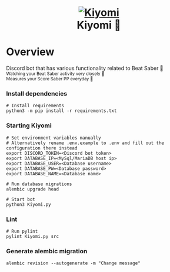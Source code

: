 <h1 align="center">
  <br>
  <a href="https://github.com/Kiyomi-Parents/Kiyomi"><img src="https://share.lucker.xyz/qahu5/WelisUWo93.png/raw.png" alt="Kiyomi"></a>
  <br>
  Kiyomi 🦊
  <br>
</h1>

# Overview

Discord bot that has various functionality related to Beat Saber 💜</br>
<sub>Watching your Beat Saber activity very closely 👀</sub></br>
<sub>Measures your Score Saber PP everyday 📏</sub>


### Install dependencies
    # Install requirements  
	python3 -m pip install -r requirements.txt  

### Starting Kiyomi
    # Set environment variables manually
    # Alternatively rename .env.example to .env and fill out the configuration there instead
	export DISCORD_TOKEN=<Discord bot token>
    export DATABASE_IP=<MySql/MariaDB host ip>
    export DATABASE_USER=<Database username>
    export DATABASE_PW=<Database password>
    export DATABASE_NAME=<Database name>

    # Run database migrations
    alembic upgrade head
  
	# Start bot  
	python3 Kiyomi.py

### Lint
    # Run pylint
    pylint Kiyomi.py src

### Generate alembic migration
    alembic revision --autogenerate -m "Change message"
